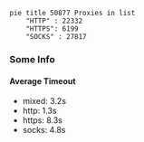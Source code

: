 
```mermaid
pie title 50877 Proxies in list
    "HTTP" : 22332
    "HTTPS": 6199
    "SOCKS" : 27817
```

### Some Info
#### Average Timeout

- mixed: 3.2s
- http: 1.3s
- https: 8.3s
- socks: 4.8s